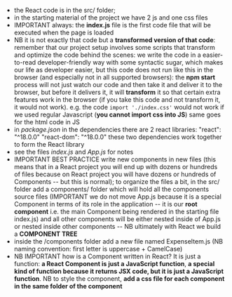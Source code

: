 - the React code is in the src/ folder;
- in the starting material of the project we have 2 js and one css files
- IMPORTANT always: the **index.js** file is the first code file that will be executed when the page is loaded
- NB it is not exactly that code but a **transformed version of that code**: remember that our project setup involves some scripts that transform and optimize the code behind the scenes: we write the code in a easier-to-read developer-friendly way with some syntactic sugar, which makes our life as developer easier, but this code does not run like this in the browser (and especially not in all supported browsers): the **npm start** process will not just watch our code and then take it and deliver it to the browser, but before it delivers it, it will **transform** it so that certain extra features work in the browser (if you take this code and not transform it, it would not work). e.g. the code `import './index.css'` would not work if we used regular Javascript (**you cannot import css into JS**) same goes for the html code in JS
- in *package.json* in the dependencies there are 2 react libraries:
        "react": "^18.0.0"
        "react-dom": "^18.0.0"
    these two dependencies work together to form the React library
- see the files *index.js* and *App.js* for notes
- IMPORTANT BEST PRACTICE write new components in new files (this means that in a React project you will end up with dozens or hundreds of files because on React project you will have dozens or hundreds of Components -- but this is normal); to organize the files a bit, in the src/ folder add a components/ folder which will hold all the components source files (IMPORTANT we do not move App.js because it is a special Component in terms of its role in the application -- it is our **root component** i.e. the main Component being rendered in the starting file index.js) and all other components will be either nested inside of App.js or nested inside other components -- NB ultimately with React we build a **COMPONENT TREE**
- inside the /components folder add a new file named ExpenseItem.js (NB naming convention: first letter is uppercase + CamelCase)
- NB IMPORTANT how is a Component written in React? It is just a function: **a React Component is just a JavaScript function**, **a special kind of function because it returns JSX code, but it is just a JavaScript function**. NB to style the component, **add a css file for each component in the same folder of the component**